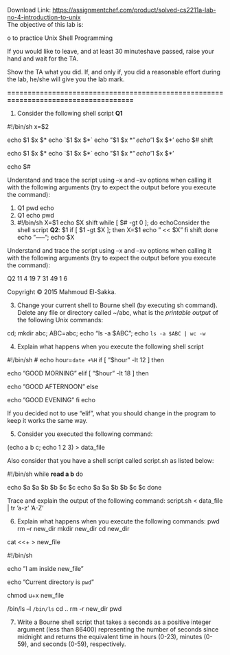 Download Link: https://assignmentchef.com/product/solved-cs2211a-lab-no-4-introduction-to-unix
<br>
The objective of this lab is:

o to practice Unix Shell Programming

If you would like to leave, and at least 30 minuteshave passed, raise your hand and wait for the TA.

Show the TA what you did. If, and only if, you did a reasonable effort during the lab, he/she will give you the lab mark.

<strong>==================================================================================== </strong>

<ol>

 <li>Consider the following shell script <strong>Q1</strong></li>

</ol>

#!/bin/sh x=$2

echo  $1      $x $* echo `$1      $x $*` echo ”$1      $x $*” echo ’$1      $x $*’ echo $# shift

echo  $1      $x $* echo `$1      $x $*` echo ”$1      $x $*” echo ’$1      $x $*’

echo $#

Understand and trace the script using –x and –xv options when calling it with the following arguments (try to expect the output before you execute the command):

<ol>

 <li>Q1 pwd echo</li>

 <li>Q1 echo pwd</li>

 <li>#!/bin/sh X=$1 echo $X shift while [ $# -gt 0 ]; do   echoConsider the shell script <strong>Q2</strong>: $1   if [ $1 -gt $X ]; then     X=$1     echo ”   &lt;&lt; $X”   fi   shift done echo ”—–”;  echo $X</li>

</ol>

Understand and trace the script using –x and –xv options when calling it with the following arguments (try to expect the output before you execute the command):

Q2 11 4 19 7 31 49 1 6




Copyright © 2015 Mahmoud El-Sakka.

<ol start="3">

 <li>Change your current shell to Bourne shell (by executing sh command). Delete any file or directory called ~/abc,  what is the <em>printable</em> <em>output</em> of the following Unix commands:</li>

</ol>

cd; mkdir abc;   ABC=abc;   echo “ls -a $ABC”;   echo `ls -a $ABC | wc -w`

<ol start="4">

 <li>Explain what happens when you execute the following shell script</li>

</ol>

#!/bin/sh # echo hour=`date +%H` if [ ”$hour” -lt 12 ] then

echo ”GOOD MORNING” elif [ ”$hour” -lt 18 ]   then

echo ”GOOD AFTERNOON”   else

echo ”GOOD EVENING” fi echo




If you decided not to use “elif”, what you should change in the program to keep it works the same way.

<ol start="5">

 <li>Consider you executed the following command:</li>

</ol>

(echo a b c; echo 1 2 3) &gt; data_file

Also consider that you have a shell script called script.sh as listed below:

#!/bin/sh while <strong>read a b</strong>  do

echo $a $a $b $b $c $c   echo $a $a $b $b $c $c done

Trace and explain the output of the following command: script.sh &lt; data_file | tr ’a-z’ ’A-Z’

<ol start="6">

 <li>Explain what happens when you execute the following commands: pwd rm –r new_dir mkdir new_dir cd new_dir</li>

</ol>




cat &lt;&lt;+ &gt; new_file

#!/bin/sh




echo ”I am inside new_file”

echo ”Current directory is `pwd`”




chmod u+x new_file

/bin/ls –l `/bin/ls` cd .. rm -r new_dir pwd

<ol start="7">

 <li>Write a Bourne shell script that takes a seconds as a positive integer argument (less than 86400) representing the number of seconds since midnight and returns the equivalent time in hours (0-23), minutes (0-59), and seconds (0-59), respectively.</li>

</ol>


